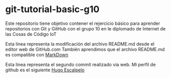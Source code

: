 # git-tutorial-basic-g10
Este repositorio tiene objetivo contener el rejercicio básico para aprender repositorios con Git y GitHub con el grupo 10 en le diplomado de Internet de las Cosas de Código IoT

Esta linea representa la modificación del archivo README.md desde el editor web de GitHub.com
También aprendimos que el archivo README.md es compatible con [MarkDown](https://stackedit.io/app#)

Esta linea representa el segundo commit realizado via web. Mi perfil de github es el siguiente [Hugo Escalpelo](https://github.com/hugoescalpelo)
